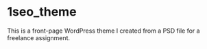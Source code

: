 # 1seo_theme

This is a front-page WordPress theme I created from a PSD file for a freelance assignment. 
